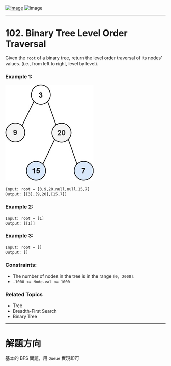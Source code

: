 [![image](https://img.shields.io/badge/Leetcode-Link-blue?logo=leetcode)](https://leetcode.com/problems/binary-tree-level-order-traversal/)
![image](https://img.shields.io/badge/Difficulty-Medium-yellow)

---

# 102. Binary Tree Level Order Traversal

Given the `root` of a binary tree, return the level order traversal of its nodes' values. (i.e., from left to right, level by level).

### Example 1:

![image](./image/tree1.jpeg)

```
Input: root = [3,9,20,null,null,15,7]
Output: [[3],[9,20],[15,7]]
```

### Example 2:

```
Input: root = [1]
Output: [[1]]
```

### Example 3:

```
Input: root = []
Output: []
```

### Constraints:

- The number of nodes in the tree is in the range `[0, 2000]`.
- `-1000 <= Node.val <= 1000`

### Related Topics

- Tree
- Breadth-First Search
- Binary Tree
  
---

# 解題方向

基本的 BFS 問題，用 `Queue` 實現即可
